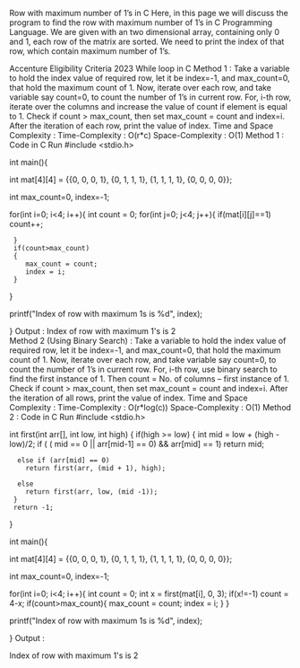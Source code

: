 Row with maximum number of 1’s in C
Here, in this page we will discuss the program to find the row with maximum number of 1’s in C Programming Language. We are given with an two dimensional array, containing only 0 and 1, each row of the matrix are sorted. We need to print the index of that row, which contain maximum number of 1’s.

Accenture Eligibility Criteria 2023
While loop in C
Method 1 :
Take a variable to hold the index value of required row, let it be index=-1, and max_count=0, that hold the maximum count of 1.
Now, iterate over each row, and take variable say count=0, to count the number of 1’s in current row.
For, i-th row, iterate over the columns and increase the value of count if element is equal to 1.
Check if count > max_count, then set max_count = count and index=i.
After the iteration of each row, print the value of index.
Time and Space Complexity :
Time-Complexity : O(r*c)
Space-Complexity : O(1)
Method 1 : Code in C
Run
#include <stdio.h>

int main(){

   int mat[4][4] = {{0, 0, 0, 1}, 
                    {0, 1, 1, 1}, 
                    {1, 1, 1, 1}, 
                    {0, 0, 0, 0}};

   int max_count=0, index=-1;

   for(int i=0; i<4; i++){
     int count = 0;
     for(int j=0; j<4; j++){ 
         if(mat[i][j]==1) 
            count++; 
         
     } 
     if(count>max_count)
     {
        max_count = count;
        index = i;
     }
   }

   printf("Index of row with maximum 1s is %d", index);

}
Output :
Index of row with maximum 1's is 2						
Method 2 (Using Binary Search) :
Take a variable to hold the index value of required row, let it be index=-1, and max_count=0, that hold the maximum count of 1.
Now, iterate over each row, and take variable say count=0, to count the number of 1’s in current row.
For, i-th row, use binary search to find the first instance of 1.
Then count = No. of columns – first instance of 1.
Check if count > max_count, then set max_count = count and index=i.
After the iteration of all rows, print the value of index.
Time and Space Complexity :
Time-Complexity : O(r*log(c))
Space-Complexity : O(1)
Method 2 : Code in C
Run
#include <stdio.h>

int first(int arr[], int low, int high)
{
    if(high >= low)
    {
      int mid = low + (high - low)/2;
      if ( ( mid == 0 || arr[mid-1] == 0) && arr[mid] == 1)
        return mid;

      else if (arr[mid] == 0)
        return first(arr, (mid + 1), high);

      else
        return first(arr, low, (mid -1));
     }
     return -1;
}


int main(){

   int mat[4][4] = {{0, 0, 0, 1}, 
                    {0, 1, 1, 1}, 
                    {1, 1, 1, 1}, 
                    {0, 0, 0, 0}};

   int max_count=0, index=-1;

   for(int i=0; i<4; i++){ int count = 0; int x = first(mat[i], 0, 3); if(x!=-1) count = 4-x; if(count>max_count){
                max_count = count;
                index = i;
     }
   }

   printf("Index of row with maximum 1s is %d", index);

}
Output :

Index of row with maximum 1's is 2
